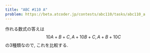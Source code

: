 ```yaml
---
title: "ABC #110 A"
problem: https://beta.atcoder.jp/contests/abc110/tasks/abc110_a
---
```

作れる数式の答えは $$ 10A+B+C, A+10B+C, A+B+10C $$ の3種類なので, これを比較する.
